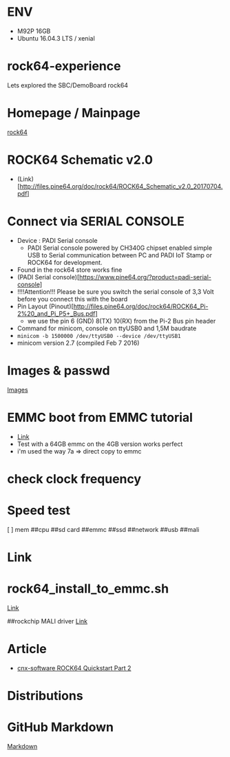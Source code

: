 # ENV
- M92P 16GB
- Ubuntu 16.04.3 LTS / xenial

# rock64-experience
Lets explored the SBC/DemoBoard rock64


# Homepage / Mainpage 
[rock64](https://www.pine64.org/?page_id=7147)

# ROCK64 Schematic v2.0 
- (Link)[http://files.pine64.org/doc/rock64/ROCK64_Schematic_v2.0_20170704.pdf]

# Connect via SERIAL CONSOLE
- Device : PADI Serial console
    - PADI Serial console powered by CH340G chipset enabled simple USB to Serial communication between PC and PADI IoT Stamp or ROCK64 for development. 
- Found in the rock64 store works fine
- (PADI Serial console)[https://www.pine64.org/?product=padi-serial-console]
- !!!!Attention!!! Please be sure you switch the serial console of 3,3 Volt before you connect this with the board   
- Pin Layout 
  (Pinout)[http://files.pine64.org/doc/rock64/ROCK64_Pi-2%20_and_Pi_P5+_Bus.pdf]
    - we use the pin 6 (GND) 8(TX) 10(RX) from the Pi-2 Bus pin header 
- Command for minicom, console on ttyUSB0 and 1,5M baudrate
 - ```minicom -b 1500000 /dev/ttyUSB0 --device /dev/ttyUSB1 ```
 - minicom version 2.7 (compiled Feb  7 2016)

# Images & passwd
[Images](http://wiki.pine64.org/index.php/ROCK64_Main_Page)

# EMMC boot from EMMC tutorial
- [Link](https://forum.pine64.org/showthread.php?tid=4924)
- Test with a 64GB emmc on the 4GB version works perfect
- i'm used the way 7a => direct copy to emmc

# check clock frequency 


# Speed test
[ ] mem
##cpu
##sd card
##emmc
##ssd
##network
##usb
##mali

# Link

# rock64_install_to_emmc.sh
[Link](https://forum.pine64.org/showthread.php?tid=4936)

##rockchip MALI driver
[Link](https://github.com/rockchip-linux/libmali/tree/rockchip/debian)


# Article 
- [cnx-software ROCK64 Quickstart Part 2](https://www.cnx-software.com/2017/08/07/rock64-board-review-part-2-quick-start-guide-with-ubuntu-16-04-3-mate-multimedia-features-some-benchmarks/)


# Distributions


# GitHub Markdown
[Markdown](https://guides.github.com/features/mastering-markdown/)
